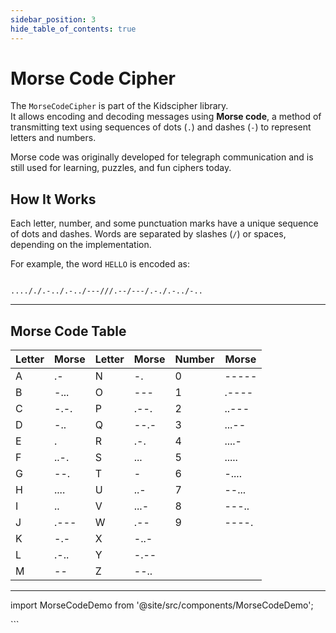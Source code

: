 ```yaml
---
sidebar_position: 3
hide_table_of_contents: true
---
```


# Morse Code Cipher

The `MorseCodeCipher` is part of the Kidscipher library.  
It allows encoding and decoding messages using **Morse code**, a method of transmitting text using sequences of dots (`.`) and dashes (`-`) to represent letters and numbers.

Morse code was originally developed for telegraph communication and is still used for learning, puzzles, and fun ciphers today.

## How It Works

Each letter, number, and some punctuation marks have a unique sequence of dots and dashes. Words are separated by slashes (`/`) or spaces, depending on the implementation.

For example, the word `HELLO` is encoded as:

```

...././.-../.-../---///.--/---/.-./.-../-..

```

---

## Morse Code Table

| Letter | Morse | Letter | Morse | Number | Morse |
| ------ | ----- | ------ | ----- | ------ | ----- |
| A      | .-    | N      | -.    | 0      | ----- |
| B      | -...  | O      | ---   | 1      | .---- |
| C      | -.-.  | P      | .--.  | 2      | ..--- |
| D      | -..   | Q      | --.-  | 3      | ...-- |
| E      | .     | R      | .-.   | 4      | ....- |
| F      | ..-.  | S      | ...   | 5      | ..... |
| G      | --.   | T      | -     | 6      | -.... |
| H      | ....  | U      | ..-   | 7      | --... |
| I      | ..    | V      | ...-  | 8      | ---.. |
| J      | .---  | W      | .--   | 9      | ----. |
| K      | -.-   | X      | -..-  |        |       |
| L      | .-..  | Y      | -.--  |        |       |
| M      | --    | Z      | --..  |        |       |

---

import MorseCodeDemo from '@site/src/components/MorseCodeDemo';

<MorseCodeDemo />
```
